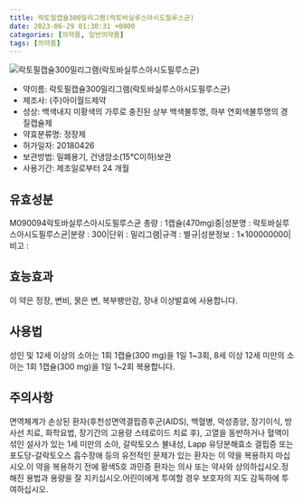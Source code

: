 ```yaml
---
title: 락토필캡슐300밀리그램(락토바실루스아시도필루스균)
date: 2023-06-29 01:30:31 +0800
categories: [의약품, 일반의약품]
tags: [의약품]
---
```

![락토필캡슐300밀리그램(락토바실루스아시도필루스균)](https://nedrug.mfds.go.kr/pbp/cmn/itemImageDownload/153002376643000018)

- 약이름: 락토필캡슐300밀리그램(락토바실루스아시도필루스균)
- 제조사: (주)아이월드제약
- 성상: 백색내지 미황색의 가루로 충진된 상부 백색불투명, 하부 연회색불투명의 경질캡슐제
- 약효분류명: 정장제
- 허가일자: 20180426
- 보관방법: 밀폐용기, 건냉암소(15℃이하)보관
- 사용기간: 제조일로부터 24 개월
## 유효성분
M090094락토바실루스아시도필루스균
총량 : 1캡슐(470mg)중|성분명 : 락토바실루스아시도필루스균|분량 : 300|단위 : 밀리그램|규격 : 별규|성분정보 : 1×100000000|비고 :
## 효능효과
이 약은 정장, 변비, 묽은 변, 복부팽만감, 장내 이상발효에 사용합니다.
## 사용법
성인 및 12세 이상의 소아는 1회 1캡슐(300 mg)을 1일 1~3회, 8세 이상 12세 미만의 소아는 1회 1캡슐(300 mg)을 1일 1~2회 복용합니다.
## 주의사항
면역체계가 손상된 환자(후천성면역결핍증후군(AIDS), 백혈병, 악성종양, 장기이식, 방사선 치료, 화학요법, 장기간의 고용량 스테로이드 치료 후), 고열을 동반하거나 혈액이 섞인 설사가 있는 1세 미만의 소아, 갈락토오스 불내성, Lapp 유당분해효소 결핍증 또는 포도당-갈락토오스 흡수장애 등의 유전적인 문제가 있는 환자는 이 약을 복용하지 마십시오.이 약을 복용하기 전에 황색5호 과민증 환자는 의사 또는 약사와 상의하십시오.정해진 용법과 용량을 잘 지키십시오.어린이에게 투여할 경우 보호자의 지도 감독하에 투여하십시오.
